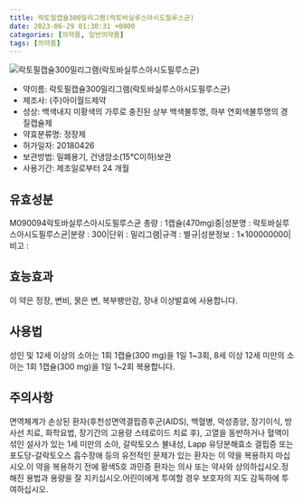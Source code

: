 ```yaml
---
title: 락토필캡슐300밀리그램(락토바실루스아시도필루스균)
date: 2023-06-29 01:30:31 +0800
categories: [의약품, 일반의약품]
tags: [의약품]
---
```

![락토필캡슐300밀리그램(락토바실루스아시도필루스균)](https://nedrug.mfds.go.kr/pbp/cmn/itemImageDownload/153002376643000018)

- 약이름: 락토필캡슐300밀리그램(락토바실루스아시도필루스균)
- 제조사: (주)아이월드제약
- 성상: 백색내지 미황색의 가루로 충진된 상부 백색불투명, 하부 연회색불투명의 경질캡슐제
- 약효분류명: 정장제
- 허가일자: 20180426
- 보관방법: 밀폐용기, 건냉암소(15℃이하)보관
- 사용기간: 제조일로부터 24 개월
## 유효성분
M090094락토바실루스아시도필루스균
총량 : 1캡슐(470mg)중|성분명 : 락토바실루스아시도필루스균|분량 : 300|단위 : 밀리그램|규격 : 별규|성분정보 : 1×100000000|비고 :
## 효능효과
이 약은 정장, 변비, 묽은 변, 복부팽만감, 장내 이상발효에 사용합니다.
## 사용법
성인 및 12세 이상의 소아는 1회 1캡슐(300 mg)을 1일 1~3회, 8세 이상 12세 미만의 소아는 1회 1캡슐(300 mg)을 1일 1~2회 복용합니다.
## 주의사항
면역체계가 손상된 환자(후천성면역결핍증후군(AIDS), 백혈병, 악성종양, 장기이식, 방사선 치료, 화학요법, 장기간의 고용량 스테로이드 치료 후), 고열을 동반하거나 혈액이 섞인 설사가 있는 1세 미만의 소아, 갈락토오스 불내성, Lapp 유당분해효소 결핍증 또는 포도당-갈락토오스 흡수장애 등의 유전적인 문제가 있는 환자는 이 약을 복용하지 마십시오.이 약을 복용하기 전에 황색5호 과민증 환자는 의사 또는 약사와 상의하십시오.정해진 용법과 용량을 잘 지키십시오.어린이에게 투여할 경우 보호자의 지도 감독하에 투여하십시오.
